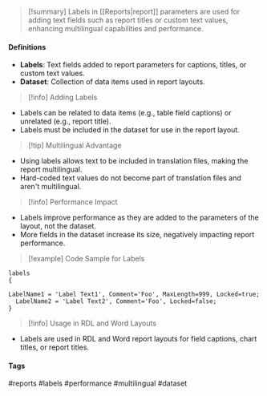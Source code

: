 > [!summary] 
> Labels in [[Reports|report]] parameters are used for adding text fields such as report titles or custom text values, enhancing multilingual capabilities and performance.

#### Definitions
- **Labels**: Text fields added to report parameters for captions, titles, or custom text values.
- **Dataset**: Collection of data items used in report layouts.

> [!info] Adding Labels
- Labels can be related to data items (e.g., table field captions) or unrelated (e.g., report title).
- Labels must be included in the dataset for use in the report layout.

> [!tip] Multilingual Advantage
- Using labels allows text to be included in translation files, making the report multilingual.
- Hard-coded text values do not become part of translation files and aren't multilingual.

> [!info] Performance Impact
- Labels improve performance as they are added to the parameters of the layout, not the dataset.
- More fields in the dataset increase its size, negatively impacting report performance.

> [!example] Code Sample for Labels
```al
labels
{
  LabelName1 = 'Label Text1', Comment='Foo', MaxLength=999, Locked=true;
  LabelName2 = 'Label Text2', Comment='Foo', Locked=false;
}
```

> [!info] Usage in RDL and Word Layouts
- Labels are used in RDL and Word report layouts for field captions, chart titles, or report titles.

#### Tags
#reports #labels #performance #multilingual #dataset